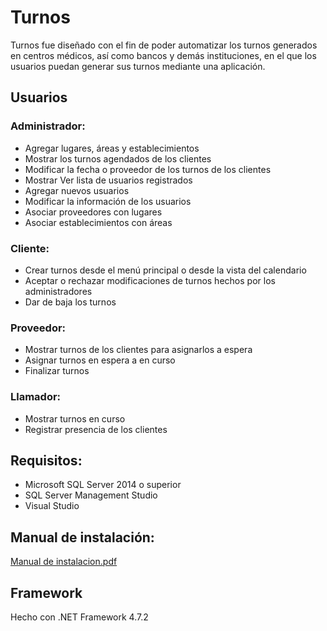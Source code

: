 # Turnos

Turnos fue diseñado con el fin de poder automatizar los turnos generados en centros médicos, así como bancos y demás instituciones, en el que los usuarios puedan generar sus turnos mediante una aplicación.

## Usuarios

### Administrador:

- Agregar lugares, áreas y establecimientos
- Mostrar los turnos agendados de los clientes
- Modificar la fecha o proveedor de los turnos de los clientes
- Mostrar Ver lista de usuarios registrados
- Agregar nuevos usuarios
- Modificar la información de los usuarios
- Asociar proveedores con lugares
- Asociar establecimientos con áreas

### Cliente:

- Crear turnos desde el menú principal o desde la vista del calendario
- Aceptar o rechazar modificaciones de turnos hechos por los administradores
- Dar de baja los turnos

### Proveedor:

- Mostrar turnos de los clientes para asignarlos a espera
- Asignar turnos en espera a en curso
- Finalizar turnos

### Llamador:

- Mostrar turnos en curso
- Registrar presencia de los clientes

## Requisitos:

- Microsoft SQL Server 2014 o superior
- SQL Server Management Studio
- Visual Studio

## Manual de instalación:

[Manual de instalacion.pdf](https://github.com/davidcardozodev/Turnos/files/13674723/Manual.de.instalacion.pdf)

## Framework
Hecho con .NET Framework 4.7.2
